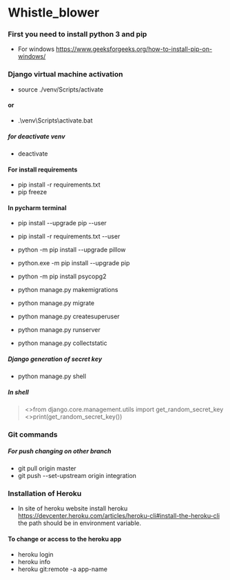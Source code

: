 # Whistle_blower

### First you need to install python 3 and pip 
- For windows https://www.geeksforgeeks.org/how-to-install-pip-on-windows/

### Django virtual machine activation

- source ./venv/Scripts/activate 
#### or 
- .\venv\Scripts\activate.bat 

##### for deactivate venv
- deactivate

#### For install requirements 
- pip install -r requirements.txt 
- pip freeze

#### In pycharm terminal

- pip install --upgrade pip --user 
- pip install -r requirements.txt --user 
- python -m pip install --upgrade pillow 
- python.exe -m pip install --upgrade pip
- python -m pip install psycopg2 

- python manage.py makemigrations
- python manage.py migrate
- python manage.py createsuperuser
- python manage.py runserver
- python manage.py collectstatic

##### Django generation of secret key
- python manage.py shell

##### In shell
> <>from django.core.management.utils import get_random_secret_key                       
> <>print(get_random_secret_key()) 


### Git commands 

##### For push changing on other branch
- git pull origin master
- git push --set-upstream origin integration


### Installation of Heroku
- In site of heroku website install heroku 
https://devcenter.heroku.com/articles/heroku-cli#install-the-heroku-cli  
the path should be in environment variable.
#### To change or access to the heroku app
- heroku login
- heroku info <app-name>
- heroku git:remote -a app-name